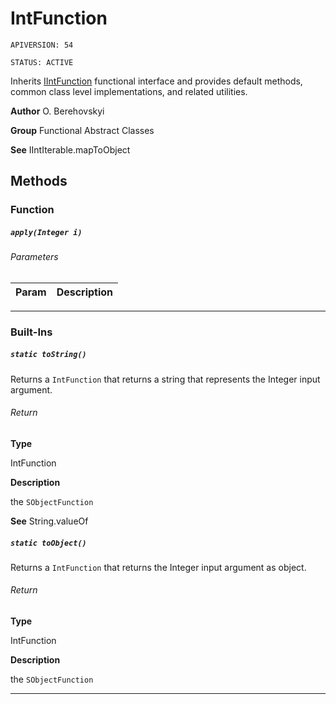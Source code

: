 # IntFunction

`APIVERSION: 54`

`STATUS: ACTIVE`

Inherits [IIntFunction](/docs/Functional-Interfaces/IIntFunction.md) functional interface and provides default methods, common class level implementations, and related utilities.


**Author** O. Berehovskyi


**Group** Functional Abstract Classes


**See** IIntIterable.mapToObject

## Methods
### Function
##### `apply(Integer i)`
###### Parameters
|Param|Description|
|---|---|

---
### Built-Ins
##### `static toString()`

Returns a `IntFunction` that returns a string that represents the Integer input argument.

###### Return

**Type**

IntFunction

**Description**

the `SObjectFunction`


**See** String.valueOf

##### `static toObject()`

Returns a `IntFunction` that returns the Integer input argument as object.

###### Return

**Type**

IntFunction

**Description**

the `SObjectFunction`

---
